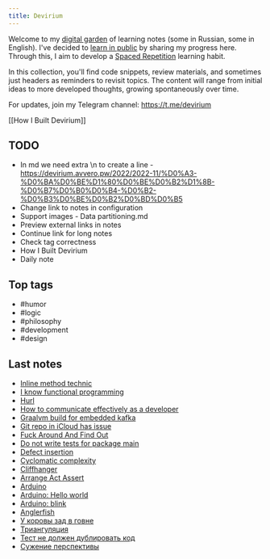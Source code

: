 ```yaml
---
title: Devirium
---
```


Welcome to my [digital garden](https://maggieappleton.com/garden-history) of learning notes (some in Russian, some in English). I've decided to [learn in public](https://dev.to/jbranchaud/how-i-learned-to-learn-in-public-2f4m) by sharing my progress here. Through this, I aim to develop a [Spaced Repetition](https://til.yenly.wtf/notes/spaced-repetition) learning habit.

In this collection, you'll find code snippets, review materials, and sometimes just headers as reminders to revisit topics. The content will range from initial ideas to more developed thoughts, growing spontaneously over time.

For updates, join my Telegram channel: https://t.me/devirium

[[How I Built Devirium]]

## TODO

- In md we need extra \n to create a line - https://devirium.avvero.pw/2022/2022-11/%D0%A3-%D0%BA%D0%BE%D1%80%D0%BE%D0%B2%D1%8B-%D0%B7%D0%B0%D0%B4-%D0%B2-%D0%B3%D0%BE%D0%B2%D0%BD%D0%B5
- Change link to notes in configuration
- Support images - Data partitioning.md
- Preview external links in notes
- Continue link for long notes
- Check tag correctness
- How I Built Devirium
- Daily note

## Top tags
- #humor
- #logic
- #philosophy
- #development
- #design

## Last notes
- [Inline method technic](2022/2022-11/Inline-method-technic.md)
- [I know functional programming](2022/2022-11/I-know-functional-programming.md)
- [Hurl](2022/2022-11/Hurl.md)
- [How to communicate effectively as a developer](2022/2022-11/How-to-communicate-effectively-as-a-developer.md)
- [Graalvm build for embedded kafka](2022/2022-11/Graalvm-build-for-embedded-kafka.md)
- [Git repo in iCloud has issue](2022/2022-11/Git-repo-in-iCloud-has-issue.md)
- [Fuck Around And Find Out](2022/2022-11/Fuck-Around-And-Find-Out.md)
- [Do not write tests for package main](2022/2022-11/Do-not-write-tests-for-package-main.md)
- [Defect insertion](2022/2022-11/Defect-insertion.md)
- [Cyclomatic complexity](2022/2022-11/Cyclomatic-complexity.md)
- [Cliffhanger](2022/2022-11/Cliffhanger.md)
- [Arrange Act Assert](2022/2022-11/Arrange-Act-Assert.md)
- [Arduino](2022/2022-11/Arduino.md)
- [Arduino: Hello world](2022/2022-11/Arduino:-Hello-world.md)
- [Arduino: blink](2022/2022-11/Arduino:-blink.md)
- [Anglerfish](2022/2022-11/Anglerfish.md)
- [У коровы зад в говне](2022/2022-11/У-коровы-зад-в-говне.md)
- [Триангуляция](2022/2022-11/Триангуляция.md)
- [Тест не должен дублировать код](2022/2022-11/Тест-не-должен-дублировать-код.md)
- [Сужение перспективы](2022/2022-11/Сужение-перспективы.md)
